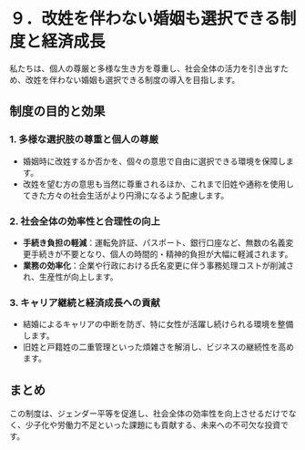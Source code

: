 # ９．改姓を伴わない婚姻も選択できる制度と経済成長

私たちは、個人の尊厳と多様な生き方を尊重し、社会全体の活力を引き出すため、改姓を伴わない婚姻も選択できる制度の導入を目指します。

## 制度の目的と効果

### 1. 多様な選択肢の尊重と個人の尊厳
- 婚姻時に改姓するか否かを、個々の意思で自由に選択できる環境を保障します。
- 改姓を望む方の意思も当然に尊重されるほか、これまで旧姓や通称を使用してきた方々の社会生活がより円滑になるよう配慮します。

### 2. 社会全体の効率性と合理性の向上
- **手続き負担の軽減**：運転免許証、パスポート、銀行口座など、無数の名義変更手続きが不要となり、個人の時間的・精神的負担が大幅に軽減されます。
- **業務の効率化**：企業や行政における氏名変更に伴う事務処理コストが削減され、生産性が向上します。

### 3. キャリア継続と経済成長への貢献
- 結婚によるキャリアの中断を防ぎ、特に女性が活躍し続けられる環境を整備します。
- 旧姓と戸籍姓の二重管理といった煩雑さを解消し、ビジネスの継続性を高めます。

## まとめ
この制度は、ジェンダー平等を促進し、社会全体の効率性を向上させるだけでなく、少子化や労働力不足といった課題にも貢献する、未来への不可欠な投資です。